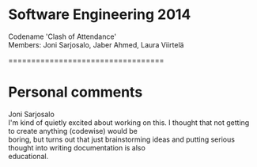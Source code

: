 Software Engineering 2014  
=========================
Codename 'Clash of Attendance'  
Members: Joni Sarjosalo, Jaber Ahmed, Laura Viirtelä

==================================


Personal comments
=================
Joni Sarjosalo  
I'm kind of quietly excited about working on this. I thought that not getting to create anything (codewise) would be  
boring, but turns out that just brainstorming ideas and putting serious thought into writing documentation is also  
educational.
